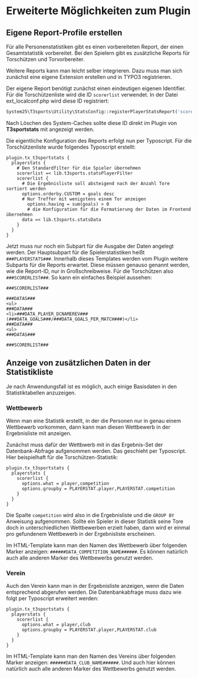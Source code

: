 # Erweiterte Möglichkeiten zum Plugin
## Eigene Report-Profile erstellen

Für alle Personenstatistiken gibt es einen vorbereiteten Report, der einen Gesamtstatistik
vorbereitet. Bei den Spielern gibt es zusätzliche Reports für Torschützen und Torvorbereiter.

Weitere Reports kann man leicht selber integrieren. Dazu muss man sich zunächst eine eigene 
Extension erstellen und in TYPO3 registrieren.

Der eigene Report benötigt zunächst einen eindeutigen eigenen Identifier. Für die 
Torschützenliste wird die ID `scorerlist` verwendet. In der Datei ext_localconf.php wird diese
ID registriert:

```php
System25\T3sports\Utility\StatsConfig::registerPlayerStatsReport('scorerlist');
```

Nach Löschen des System-Caches sollte diese ID direkt im Plugin von **T3sportstats** mit angezeigt 
werden.

Die eigentliche Konfiguration des Reports erfolgt nun per Typoscript. Für die Torschützenliste 
wurde folgendes Typoscript erstellt:

```
plugin.tx_t3sportstats {
  playerstats {
    # Den Standardfilter für die Spieler übernehmen
    scorerlist =< lib.t3sports.statsPlayerFilter
    scorerlist {
      # Die Ergebnisliste soll absteigend nach der Anzahl Tore sortiert werden
      options.orderby.CUSTOM = goals desc
      # Nur Treffer mit wenigstens einem Tor anzeigen
    	options.having = sum(goals) > 0
    	# die Konfiguration für die Formatierung der Daten im Frontend übernehmen
      data =< lib.t3sports.statsData
    }
  }
}
```

Jetzt muss nur noch ein Subpart für die Ausgabe der Daten angelegt werden. Der Hauptsubpart für die 
Spielerstatistiken heißt `###PLAYERSTATS###`. Innerhalb dieses Templates werden vom Plugin weitere 
Subparts für die Reports erwartet. Diese müssen genauso genannt werden, wie die Report-ID, nur in 
Großschreibweise. Für die Torschützen also `###SCORERLIST###`. So kann ein einfaches Beispiel aussehen:

```
###SCORERLIST###

###DATAS###
<ul>
###DATA###
<li>###DATA_PLAYER_DCNAMEREV### (###DATA_GOALS###/###DATA_GOALS_PER_MATCH###)</li>
###DATA###
<ul>
###DATAS###

###SCORERLIST###
```

## Anzeige von zusätzlichen Daten in der Statistikliste

Je nach Anwendungsfall ist es möglich, auch einige Basisdaten in den Statistiktabellen anzuzeigen.

### Wettbewerb
Wenn man eine Statistik erstellt, in der die Personen nur in genau einem Wettbewerb vorkommen, dann kann 
man diesen Wettbewerb in der Ergebnisliste mit anzeigen.

Zunächst muss dafür der Wettbwerb mit in das Ergebnis-Set der Datenbank-Abfrage aufgenommen werden. Das
geschieht per Typoscript. Hier beispielhaft für die Torschützen-Statistik:

```
plugin.tx_t3sportstats {
  playerstats {
    scorerlist {
      options.what = player,competition
      options.groupby = PLAYERSTAT.player,PLAYERSTAT.competition
    }
  }
}
```

Die Spalte `competition` wird also in die Ergebnisliste und die `GROUP BY` Anweisung aufgenommen.
Sollte ein Spieler in dieser Statistik seine Tore doch in unterschiedlichen Wettbewerben erzielt
haben, dann wird er einmal pro gefundenem Wettbewerb in der Ergebnisliste erscheinen.

Im HTML-Template kann man den Namen des Wettbewerb über folgenden Marker anzeigen: `######DATA_COMPETITION_NAME######`.
Es können natürlich auch alle anderen Marker des Wettbewerbs genutzt werden.

### Verein
Auch den Verein kann man in der Ergebnisliste anzeigen, wenn die Daten entsprechend abgerufen werden. Die Datenbankabfrage
muss dazu wie folgt per Typoscript erweitert werden:

```
plugin.tx_t3sportstats {
  playerstats {
    scorerlist {
      options.what = player,club
      options.groupby = PLAYERSTAT.player,PLAYERSTAT.club
    }
  }
}
```

Im HTML-Template kann man den Namen des Vereins über folgenden Marker anzeigen: `######DATA_CLUB_NAME######`.
Und auch hier können natürlich auch alle anderen Marker des Wettbewerbs genutzt werden.
